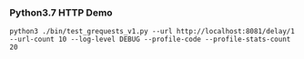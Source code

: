 ### Python3.7 HTTP Demo

```shell
python3 ./bin/test_grequests_v1.py --url http://localhost:8081/delay/1 --url-count 10 --log-level DEBUG --profile-code --profile-stats-count 20
```
